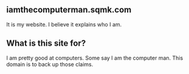 ## iamthecomputerman.sqmk.com

It is my website. I believe it explains who I am.

## What is this site for?

I am pretty good at computers. Some say I am the computer man. This domain is
to back up those claims.
